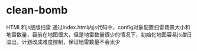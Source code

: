# clean-bomb
HTML和js版版扫雷
通过index.html内js代码中，config对象配置扫雷场景大小和地雷数量，目前在地图很大，但是地雷数量很少的情况下，初始化地图容易js递归溢出，计划改成难度控制，保证地雷数量不会太少
